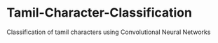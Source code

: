 # Tamil-Character-Classification
Classification of tamil characters using Convolutional Neural Networks
